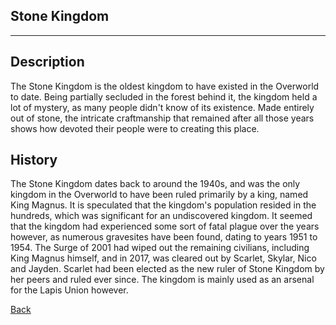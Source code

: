 ## Stone Kingdom
---

## Description
The Stone Kingdom is the oldest kingdom to have existed in the Overworld to date. Being partially secluded in the forest behind it, the kingdom held a lot of mystery, as many people didn't know of its existence. Made entirely out of stone, the intricate craftmanship that remained after all those years shows how devoted their people were to creating this place.
## History
The Stone Kingdom dates back to around the 1940s, and was the only kingdom in the Overworld to have been ruled primarily by a king, named King Magnus. It is speculated that the kingdom's population resided in the hundreds, which was significant for an undiscovered kingdom. It seemed that the kingdom had experienced some sort of fatal plague over the years however, as numerous gravesites have been found, dating to years 1951 to 1954. The Surge of 2001 had wiped out the remaining civilians, including King Magnus himself, and in 2017, was cleared out by Scarlet, Skylar, Nico and Jayden. Scarlet had been elected as the new ruler of Stone Kingdom by her peers and ruled ever since. The kingdom is mainly used as an arsenal for the Lapis Union however.

[Back](https://lemurkolachnik.github.io/Legend-of-Lemur/lore/lore)

